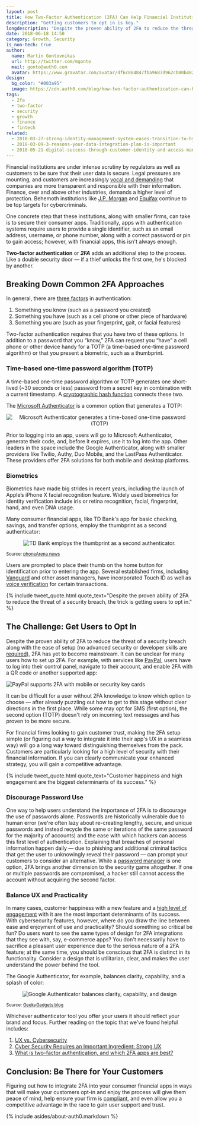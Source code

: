 ```yaml
---
layout: post
title: How Two-Factor Authentication (2FA) Can Help Financial Institutions Reduce Data Breaches
description: "Getting customers to opt in is key."
longdescription: "Despite the proven ability of 2FA to reduce the threat of a security breach, getting customers to opt in is key."
date: 2018-06-18 14:50
category: Growth, Security
is_non-tech: true
author:
  name: Martin Gontovnikas
  url: http://twitter.com/mgonto
  mail: gonto@auth0.com
  avatar: https://www.gravatar.com/avatar/df6c864847fba9687d962cb80b482764??s=60
design:
  bg_color: "#003a95"
  image: https://cdn.auth0.com/blog/how-two-factor-authentication-can-help-financial-institutions-reduce-data-breaches/logo.png
tags:
  - 2fa
  - two-factor
  - security
  - growth
  - finance
  - fintech
related:
  - 2018-03-27-strong-identity-management-system-eases-transition-to-hybrid-cloud
  - 2018-03-09-3-reasons-your-data-integration-plan-is-important
  - 2018-05-21-digital-success-through-customer-identity-and-access-management
---
```


Financial institutions are under intense scrutiny by regulators as well as customers to be sure that their user data is secure. Legal pressures are mounting, and customers are increasingly [vocal and demanding](https://auth0.com/blog/cambridge-analytica-and-facebook/) that companies are more transparent and responsible with their information. Finance, over and above other industries, demands a higher level of protection. Behemoth institutions like [J.P. Morgan](https://dealbook.nytimes.com/2014/12/22/entry-point-of-jpmorgan-data-breach-is-identified/?mtrref=www.google.com&gwh=7D07D481AE355F1F8949A1C514F4B11C&gwt=pay&assetType=nyt_now) and [Equifax](https://finance.yahoo.com/news/equifax-reveals-many-ssns-credit-cards-passports-hacked-182355107.html) continue to be top targets for cybercriminals. 

One concrete step that these institutions, along with smaller firms, can take is to secure their consumer apps. Traditionally, apps with authentication systems require users to provide a single identifier, such as an email address, username, or phone number, along with a correct password or pin to gain access; however, with financial apps, this isn't always enough.

**Two-factor authentication** or ***2FA*** adds an additional step to the process. Like a double security door — if a thief unlocks the first one, he's blocked by another.

## Breaking Down Common 2FA Approaches

In general, there are [three factors](https://preview.pcmag.com/feature/358289/two-factor-authentication-who-has-it-and-how-to-set-it-up) in authentication:

1. Something you know (such as a password you created)
2. Something you have (such as a cell phone or other piece of hardware)
3. Something you are (such as your fingerprint, gait, or facial features)

Two-factor authentication requires that you have two of these options. In addition to a password that you “know,” 2FA can request you “have” a cell phone or other device handy for a TOTP (a time-based one-time password algorithm) or that you present a biometric, such as a thumbprint. 

### Time-based one-time password algorithm (TOTP)

A time-based one-time password algorithm or TOTP generates one short-lived (~30 seconds or less) password from a secret key in combination with a current timestamp. A [cryptographic hash function](https://www.lifewire.com/cryptographic-hash-function-2625832) connects these two. 

The [Microsoft Authenticator](https://docs.microsoft.com/en-us/azure/multi-factor-authentication/end-user/microsoft-authenticator-app-how-to) is a common option that generates a TOTP:

<p style="text-align: center;">
  <img src="https://cdn.auth0.com/blog/how-two-factor-authentication-can-help-financial-institutions-reduce-data-breaches/microsoft-authenticator-generates-a-totp.png" alt="Microsoft Authenticator generates a time-based one-time password (TOTP)">
</p>

Prior to logging into an app, users will go to Microsoft Authenticator, generate their code, and, before it expires, use it to log into the app. Other leaders in the space include the Google Authenticator, along with smaller providers like Twilio, Authy, Duo Mobile, and the LastPass Authenticator. These providers offer 2FA solutions for both mobile and desktop platforms. 

### Biometrics

Biometrics have made big strides in recent years, including the launch of Apple’s iPhone X facial recognition feature. Widely used biometrics for identity verification include iris or retina recognition, facial, fingerprint, hand, and even DNA usage. 

Many consumer financial apps, like TD Bank's app for basic checking, savings, and transfer options, employ the thumbprint as a second authenticator: 

<p style="text-align: center;">
  <img src="https://cdn.auth0.com/blog/how-two-factor-authentication-can-help-financial-institutions-reduce-data-breaches/td-bank-employs-thumbprint-for-2fa.jpg" alt="TD Bank employs the thumbprint as a second authenticator.">
  <figcaption>
    <small>
      Source: <a href="https://www.phonearena.com/news/How-to-use-your-fingerprint-scanner-to-log-in-websites-on-a-Samsung-smartphone_id73835">phoneArena news</a>
    </small>
  </figcaption>
</p>

Users are prompted to place their thumb on the home button for identification prior to entering the app. Several established firms, including [Vanguard](https://personal.vanguard.com/us/insights/article/mobile-touch-id-062016?lang=en) and other asset managers, have incorporated Touch ID as well as [voice verification](https://investor.vanguard.com/account-conveniences/voice-verification) for certain transactions.

{% include tweet_quote.html quote_text="Despite the proven ability of 2FA to reduce the threat of a security breach, the trick is getting users to opt in." %}

## The Challenge: Get Users to Opt In

Despite the proven ability of 2FA to reduce the threat of a security breach along with the ease of setup (no advanced security or developer skills are [required](https://auth0.com/learn/two-factor-authentication/)), 2FA has yet to become mainstream. It can be unclear for many users how to set up 2FA. For example, with services like [PayPal](https://www.paypal.com/us/selfhelp/article/how-do-i-enable-2fa-(two-factor-authentication)-for-my-paypal-powered-by-braintree-user-faq3500), users have to log into their control panel, navigate to their account, and enable 2FA with a QR code or another supported app:

![PayPal supports 2FA with mobile or security key cards](https://cdn.auth0.com/blog/how-two-factor-authentication-can-help-financial-institutions-reduce-data-breaches/paypal-supports-2fa-with-mobile-or-security-keys.png)

It can be difficult for a user without 2FA knowledge to know which option to choose — after already puzzling out how to get to this stage without clear directions in the first place. While some may opt for SMS (first option), the second option (TOTP) doesn't rely on incoming text messages and has proven to be more secure. 

For financial firms looking to gain customer trust, making the 2FA setup simple (or figuring out a way to integrate it into their app's UX in a seamless way) will go a long way toward distinguishing themselves from the pack. Customers are particularly looking for a high level of security with their financial information. If you can clearly communicate your enhanced strategy, you will gain a competitive advantage.

{% include tweet_quote.html quote_text="Customer happiness and high engagement are the biggest determinants of its success." %}

### Discourage Password Use

One way to help users understand the importance of 2FA is to discourage the use of passwords alone. Passwords are historically vulnerable due to human error (we're often lazy about re-creating lengthy, secure, and unique passwords and instead recycle the same or iterations of the same password for the majority of accounts) and the ease with which hackers can access this first level of authentication. Explaining that breaches of personal information happen daily — due to phishing and additional criminal tactics that get the user to unknowingly reveal their password — can prompt your customers to consider an alternative. While a [password manager](https://www.pcmag.com/article2/0,2817,2407168,00.asp) is one option, 2FA brings another dimension to the security game altogether. If one or multiple passwords are compromised, a hacker still cannot access the account without acquiring the second factor.

### Balance UX and Practicality

In many cases, customer happiness with a new feature and a [high level of engagement](https://www.youtube.com/watch?v=30f_lVQBzYs) with it are the most important determinants of its success. With cybersecurity features, however, where do you draw the line between ease and enjoyment of use and practicality? Should something so critical be fun? Do users want to see the same types of design for 2FA integrations that they see with, say, e-commerce apps? You don't necessarily have to sacrifice a pleasant user experience due to the serious nature of a 2FA feature; at the same time, you should be conscious that 2FA is distinct in its functionality. Consider a design that is utilitarian, clear, and makes the user understand the power behind the tool. 

The Google Authenticator, for example, balances clarity, capability, and a splash of color:

<p style="text-align: center;">
  <img src="https://cdn.auth0.com/blog/how-two-factor-authentication-can-help-financial-institutions-reduce-data-breaches/google-authenticator-balances-clarity-capability-design.jpg" alt="Google Authenticator balances clarity, capability, and design">
  <figcaption>
    <small>
      Source: <a href="https://www.geeky-gadgets.com/google-authenticator-ios-app-update-removes-user-accounts-04-09-2013/">GeekyGadgets blog</a>
    </small>
  </figcaption>
</p>

Whichever authenticator tool you offer your users it should reflect your brand and focus. Further reading on the topic that we've found helpful includes:

1. [UX vs. Cybersecurity](https://medium.com/@4Barel/ux-vs-cybersecurity-3eedf77ed6e7)
2. [Cyber Security Requires an Important Ingredient: Strong UX](https://hackernoon.com/cyber-security-requires-an-important-ingredient-strong-ux-d0727a0c076)
3. [What is two-factor authentication, and which 2FA apps are best?](https://www.pcworld.com/article/3225913/security/what-is-two-factor-authentication-and-which-2fa-apps-are-best.html)

## Conclusion: Be There for Your Customers 

Figuring out how to integrate 2FA into your consumer financial apps in ways that will make your customers opt-in and enjoy the process will give them peace of mind, help ensure your firm is [compliant](https://auth0.com/gdpr), and even allow you a competitive advantage in the race to gain user support and trust.

{% include asides/about-auth0.markdown %}
